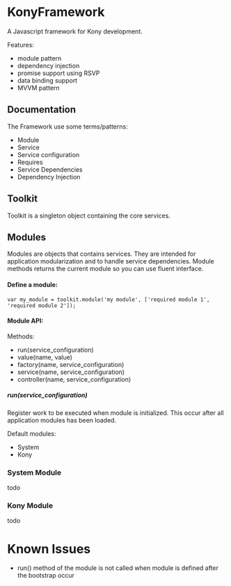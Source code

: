 # KonyFramework

A Javascript framework for Kony development.

Features:
- module pattern
- dependency injection
- promise support using RSVP
- data binding support
- MVVM pattern


## Documentation

The Framework use some terms/patterns:

- Module
- Service
- Service configuration
- Requires
- Service Dependencies
- Dependency Injection

> 

## Toolkit
Toolkit is a singleton object containing the core services.

## Modules

Modules are objects that contains services. They are intended for application modularization and to handle service dependencies. Module methods returns the current module so you can use fluent interface.

#### Define a module:

```
var my_module = toolkit.module('my module', ['required module 1', 'required module 2']);
```

#### Module API:

Methods:
- run(service_configuration)
- value(name, value)
- factory(name, service_configuration)
- service(name, service_configuration)
- controller(name, service_configuration)

##### run(service_configuration)
Register work to be executed when module is initialized. This occur after all application modules has been loaded.



Default modules:
- System
- Kony

### System Module
todo

### Kony Module
todo



# Known Issues
- run() method of the module is not called when module is defined after the bootstrap occur
